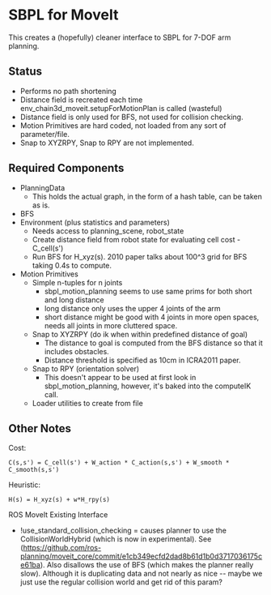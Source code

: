 # SBPL for MoveIt

This creates a (hopefully) cleaner interface to SBPL for 7-DOF arm planning.

## Status
 * Performs no path shortening
 * Distance field is recreated each time env_chain3d_moveit.setupForMotionPlan is called (wasteful)
 * Distance field is only used for BFS, not used for collision checking.
 * Motion Primitives are hard coded, not loaded from any sort of parameter/file.
 * Snap to XYZRPY, Snap to RPY are not implemented.

## Required Components
 * PlanningData
   * This holds the actual graph, in the form of a hash table, can be taken as is.
 * BFS
 * Environment (plus statistics and parameters)
   * Needs access to planning_scene, robot_state
   * Create distance field from robot state for evaluating cell cost - C_cell(s')
   * Run BFS for H_xyz(s). 2010 paper talks about 100^3 grid for BFS taking 0.4s to compute.
 * Motion Primitives
   * Simple n-tuples for n joints
     * sbpl_motion_planning seems to use same prims for both short and long distance
     * long distance only uses the upper 4 joints of the arm
     * short distance might be good with 4 joints in more open spaces, needs all joints in more cluttered space.
   * Snap to XYZRPY (do ik when within predefined distance of goal)
     * The distance to goal is computed from the BFS distance so that it includes obstacles.
     * Distance threshold is specified as 10cm in ICRA2011 paper.
   * Snap to RPY (orientation solver)
     * This doesn't appear to be used at first look in sbpl_motion_planning, however,
       it's baked into the computeIK call.
   * Loader utilities to create from file

## Other Notes

Cost:

    C(s,s') = C_cell(s') + W_action * C_action(s,s') + W_smooth * C_smooth(s,s')

Heuristic:

    H(s) = H_xyz(s) + w*H_rpy(s)

ROS MoveIt Existing Interface
 * !use_standard_collision_checking = causes planner to use the CollisionWorldHybrid (which is now in experimental).
   See (https://github.com/ros-planning/moveit_core/commit/e1cb349ecfd2dad8b61d1b0d3717036175ce61ba).
   Also disallows the use of BFS (which makes the planner really slow).
   Although it is duplicating data and not nearly as nice -- maybe we just use the regular collision world and get rid of this param?
